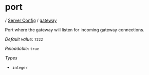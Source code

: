 # port

/ [Server Config](/ref/config/index.md) / [gateway](/ref/config/gateway/index.md) 

Port where the gateway will listen for incoming gateway connections.

*Default value*: `7222`

*Reloadable*: `true`

*Types*

- `integer`


